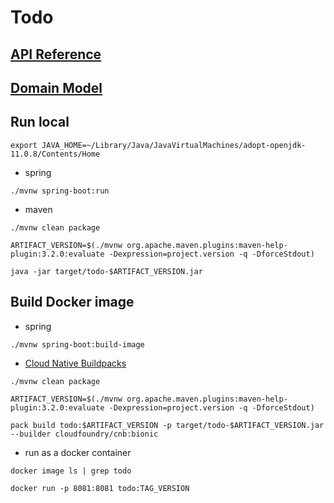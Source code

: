 # Todo

## [API Reference](./src/main/resources/templates/index.html)

## [Domain Model](./docs/domain-model.puml)

## Run local

```shell
export JAVA_HOME=~/Library/Java/JavaVirtualMachines/adopt-openjdk-11.0.8/Contents/Home
```

- spring

```shell
./mvnw spring-boot:run
```

- maven

```shell
./mvnw clean package

ARTIFACT_VERSION=$(./mvnw org.apache.maven.plugins:maven-help-plugin:3.2.0:evaluate -Dexpression=project.version -q -DforceStdout)

java -jar target/todo-$ARTIFACT_VERSION.jar
```

## Build Docker image

- spring

```shell
./mvnw spring-boot:build-image
```

- [Cloud Native Buildpacks](https://buildpacks.io/docs/tools/pack/)

```shell
./mvnw clean package

ARTIFACT_VERSION=$(./mvnw org.apache.maven.plugins:maven-help-plugin:3.2.0:evaluate -Dexpression=project.version -q -DforceStdout)

pack build todo:$ARTIFACT_VERSION -p target/todo-$ARTIFACT_VERSION.jar --builder cloudfoundry/cnb:bionic
```

- run as a docker container

```shell
docker image ls | grep todo

docker run -p 8081:8081 todo:TAG_VERSION
```
